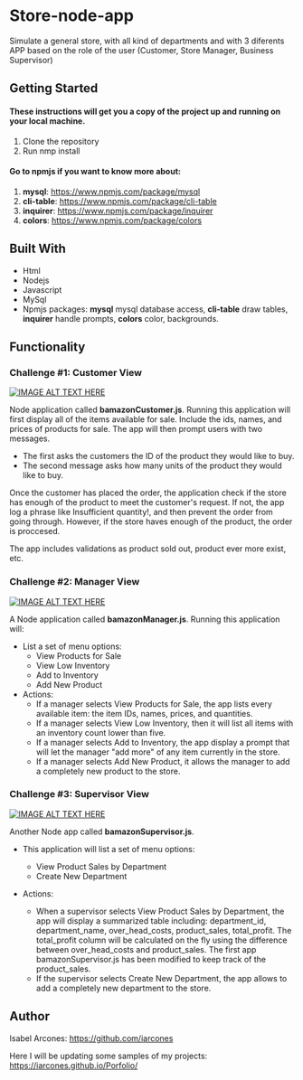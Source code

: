 # Store-node-app
Simulate a general store, with all kind of departments and with 3 diferents APP based on the role of the user (Customer, Store Manager, Business Supervisor)

## Getting Started

#### These instructions will get you a copy of the project up and running on your local machine.

1. Clone the repository
2. Run nmp install 

#### Go to npmjs if you want to know more about:

1. **mysql**: https://www.npmjs.com/package/mysql
2. **cli-table**: https://www.npmjs.com/package/cli-table
3. **inquirer**: https://www.npmjs.com/package/inquirer
4. **colors**: https://www.npmjs.com/package/colors


## Built With

- Html
- Nodejs
- Javascript
- MySql
- Npmjs packages: **mysql** mysql database access, **cli-table** draw tables, **inquirer** handle prompts, **colors** color, backgrounds.

## Functionality

### Challenge #1: Customer View

[![IMAGE ALT TEXT HERE](http://img.youtube.com/vi/6RRY5DHhG30/0.jpg)](http://www.youtube.com/watch?v=6RRY5DHhG30)


Node application called **bamazonCustomer.js**. Running this application will first display all of the items available for sale. Include the ids, names, and prices of products for sale.
The app will then prompt users with two messages.

- The first asks the customers the ID of the product they would like to buy.
- The second message asks how many units of the product they would like to buy.

Once the customer has placed the order, the application  check if the store has enough of the product to meet the customer's request.
If not, the app log a phrase like Insufficient quantity!, and then prevent the order from going through.
However, if the store haves enough of the product, the order is proccesed.

The app includes validations as product sold out, product ever more exist, etc.


### Challenge #2: Manager View 

[![IMAGE ALT TEXT HERE](http://img.youtube.com/vi/NEizBw_hUTc/0.jpg)](http://www.youtube.com/watch?v=NEizBw_hUTc)


A Node application called **bamazonManager.js**. Running this application will:

- List a set of menu options:
    - View Products for Sale
    - View Low Inventory
    - Add to Inventory
    - Add New Product
- Actions:
    - If a manager selects View Products for Sale, the app lists every available item: the item IDs, names, prices, and quantities.
    - If a manager selects View Low Inventory, then it will list all items with an inventory count lower than five.
    - If a manager selects Add to Inventory, the app display a prompt that will let the manager "add more" of any item currently in the store.
    - If a manager selects Add New Product, it allows the manager to add a completely new product to the store.


### Challenge #3: Supervisor View 

[![IMAGE ALT TEXT HERE](http://img.youtube.com/vi/uQKCAH_lDNg/3.jpg)](http://www.youtube.com/watch?v=uQKCAH_lDNg)

Another Node app called **bamazonSupervisor.js**. 

- This application will list a set of menu options:

    - View Product Sales by Department
    - Create New Department

- Actions:

    - When a supervisor selects View Product Sales by Department, the app will display a summarized table including: department_id, department_name, over_head_costs, product_sales, total_profit.
    The total_profit column will be calculated on the fly using the difference between over_head_costs and product_sales. The first app bamazonSupervisor.js has been modified to keep track of the product_sales.
     - If the supervisor selects Create New Department, the app allows  to add a completely new department to the store.

  

## Author

Isabel Arcones: https://github.com/iarcones

Here I will be updating some samples of my projects: https://iarcones.github.io/Porfolio/




